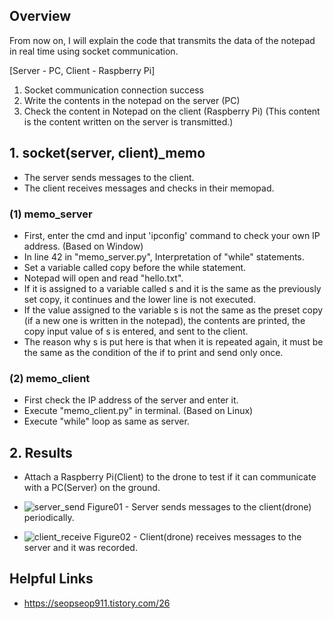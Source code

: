 ## Overview

From now on, I will explain the code that transmits the data of the notepad in real time using socket communication.

[Server - PC, Client - Raspberry Pi]

1. Socket communication connection success
2. Write the contents in the notepad on the server (PC)
3. Check the content in Notepad on the client (Raspberry Pi) (This content is the content written on the server is transmitted.)

## 1. socket(server, client)_memo

+ The server sends messages to the client.
+ The client receives messages and checks in their memopad.

### (1) memo_server
+ First, enter the cmd and input 'ipconfig' command to check your own IP address. (Based on Window)
+ In line 42 in "memo_server.py", Interpretation of "while" statements.
+ Set a variable called copy before the while statement.
+ Notepad will open and read "hello.txt".
+ If it is assigned to a variable called s and it is the same as the previously set copy, it continues and the lower line is not executed.
+ If the value assigned to the variable s is not the same as the preset copy (if a new one is written in the notepad), the contents are printed, the copy input value of s is entered, and sent to the client.
+ The reason why s is put here is that when it is repeated again, it must be the same as the condition of the if to print and send only once.

### (2) memo_client
+ First check the IP address of the server and enter it.
+ Execute "memo_client.py" in terminal. (Based on Linux)
+ Execute "while" loop as same as server.

## 2. Results
+ Attach a Raspberry Pi(Client) to the drone to test if it can communicate with a PC(Server) on the ground.
+ ![server_send](https://user-images.githubusercontent.com/117963984/222891202-5f278d58-973b-4c19-b979-fa11c63cc06d.jpg)
Figure01 - Server sends messages to the client(drone) periodically.

+ ![client_receive](https://user-images.githubusercontent.com/117963984/222891174-5b4c068d-2adf-416b-bd44-2ee7c34a55f7.jpg)
Figure02 - Client(drone) receives messages to the server and it was recorded.


## Helpful Links
* https://seopseop911.tistory.com/26
